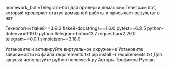 homework_bot
«Telegram-бот для проверки домашки»
Телеграм бот, который проверяет статус домашней работы и присылает результат в чат

Технологии
flake8==3.9.2
flake8-docstrings==1.6.0
pytest==6.2.5
python-dotenv==0.19.0
python-telegram-bot==13.7
requests==2.26.0
telegram~=0.0.1
simplejson~=3.18.0

Установите и активируйте виртуальное окружение
Установите зависимости из файла requirements.txt
pip install -r requirements.txt
Для запуска используйте
python homework.py
Авторы
Трофимов Руслан